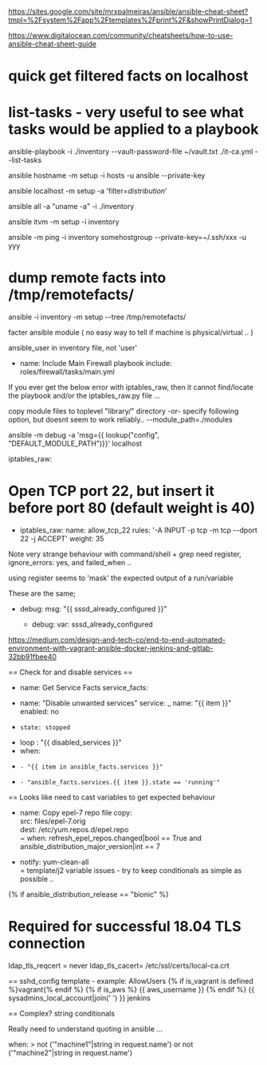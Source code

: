 https://sites.google.com/site/mrxpalmeiras/ansible/ansible-cheat-sheet?tmpl=%2Fsystem%2Fapp%2Ftemplates%2Fprint%2F&showPrintDialog=1

https://www.digitalocean.com/community/cheatsheets/how-to-use-ansible-cheat-sheet-guide

# quick get filtered facts on localhost

# list-tasks - very useful to see what tasks would be applied to a playbook
ansible-playbook -i ./inventory --vault-password-file ~/vault.txt ./it-ca.yml --list-tasks

ansible hostname -m setup -i hosts -u ansible --private-key <key>

ansible localhost -m setup -a 'filter=*distribution*'

ansible all -a "uname -a" -i ./inventory

ansible itvm -m setup -i inventory

ansible -m ping -i inventory somehostgroup --private-key=~/.ssh/xxx -u yyy

# dump remote facts into /tmp/remotefacts/<hostname>
ansible -i inventory -m setup --tree /tmp/remotefacts/

facter ansible module ( no easy way to tell if machine is physical/virtual .. )

ansible_user in inventory file, not 'user'

- name: Include Main Firewall playbook
  include: roles/firewall/tasks/main.yml

If you ever get the below error with iptables_raw,
then it cannot find/locate the playbook and/or the
iptables_raw.py file ...

copy module files to toplevel "library/" directory
-or-
specify following option, but doesnt seem to work reliably..
--module_path=./modules

ansible -m debug -a 'msg={{ lookup("config", "DEFAULT_MODULE_PATH")}}' localhost

iptables_raw: 
# Open TCP port 22, but insert it before port 80 (default weight is 40)
- iptables_raw:
    name: allow_tcp_22
    rules: '-A INPUT -p tcp -m tcp --dport 22 -j ACCEPT'
    weight: 35

Note very strange behaviour with command/shell + grep
	need register, ignore_errors: yes, and failed_when ..

using register seems to 'mask' the expected output of a run/variable

These are the same;
- debug:
      msg: "{{ sssd_already_configured }}"

  - debug:
      var: sssd_already_configured

https://medium.com/design-and-tech-co/end-to-end-automated-environment-with-vagrant-ansible-docker-jenkins-and-gitlab-32bb91fbee40

== Check for and disable services ==

- name: Get Service Facts
  service_facts:

 - name: "Disable unwanted services"
    service:
 _    name: "{{ item }}"
      enabled: no
+     state: stopped
+   loop : "{{ disabled_services }}"
+   when:
+     - "{{ item in ansible_facts.services }}"
+     - "ansible_facts.services.{{ item }}.state == 'running'"

==
Looks like need to cast variables to get expected behaviour

- name: Copy epel-7 repo file
    copy:                   
      src: files/epel-7.orig                                                     
      dest: /etc/yum.repos.d/epel.repo                                           
~   when: refresh_epel_repos.changed|bool == True and ansible_distribution_major_version|int ==   7
+   notify: yum-clean-all                                                             
=
template/j2 variable issues - try to keep conditionals as simple as possible ..

{% if ansible_distribution_release == "bionic" %}
  # Required for successful 18.04 TLS connection
  ldap_tls_reqcert = never
  ldap_tls_cacert= /etc/ssl/certs/local-ca.crt

==
sshd_config template - example:
AllowUsers {% if is_vagrant is defined %}vagrant{% endif %} {% if is_aws %} {{ aws_username }} {% endif %} {{ sysadmins_local_account|join(' ') }} jenkins

== Complex? string conditionals

Really need to understand quoting in ansible ...

when: >
  not ('"machine1"|string in request.name')
  or not ('"machine2"|string in request.name')
